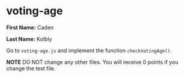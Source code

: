 # voting-age

**First Name:** Caden

**Last Name:** Kolbly

Go to `voting-age.js` and implement the function `checkVotingAge()`. 

**NOTE** DO NOT change any other files. You will receive 0 points if you change the test file.
